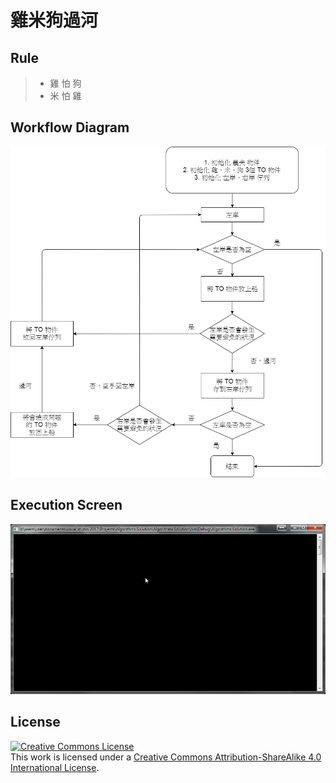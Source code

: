 ﻿# 雞米狗過河

## Rule
> - 雞 怕 狗
> - 米 怕 雞

## Workflow Diagram
![Workflow Diagram](https://github.com/0x0001F36D/Algorithms.Solution/blob/master/Algorithms.Solution/Homework/Class%201/Workflow%20Diagram.png)

## Execution Screen
![runtime](https://github.com/0x0001F36D/Algorithms.Solution/blob/master/Algorithms.Solution/Homework/Class%201/runtime.gif)

## License
<a rel="license" href="http://creativecommons.org/licenses/by-sa/4.0/"><img alt="Creative Commons License" style="border-width:0" src="https://i.creativecommons.org/l/by-sa/4.0/88x31.png" /></a><br />This work is licensed under a <a rel="license" href="http://creativecommons.org/licenses/by-sa/4.0/">Creative Commons Attribution-ShareAlike 4.0 International License</a>.